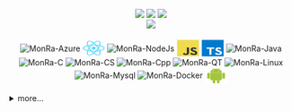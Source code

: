 <!--Hello
<h2><img src="https://emojis.slackmojis.com/emojis/images/1531849430/4246/blob-sunglasses.gif?1531849430" width="30"/> Hi There👋 , I'm MonRá! <img src="https://media.giphy.com/media/12oufCB0MyZ1Go/giphy.gif" width="50"><img src="https://i.giphy.com/9KawrQzIwdAYg.webp" width="50"></h2>
-->

<div>
  </p>
  <div align="center">
   <a href="https://www.facebook.com/ramon.chaib" target="_blank"><img src="https://img.shields.io/badge/-Facebook-%230077B5?style=for-the-badge&logo=facebook&logoColor=white" target="_blank"></a> 
  <a href="https://www.instagram.com/monrapps/" target="_blank"><img src="https://img.shields.io/badge/-Instagram-%23E4405F?style=for-the-badge&logo=instagram&logoColor=white" target="_blank"></a>
  <a href="https://www.linkedin.com/in/ramon-chaib-27007635/" target="_blank"><img src="https://img.shields.io/badge/-LinkedIn-%230077B5?style=for-the-badge&logo=linkedin&logoColor=white" target="_blank"></a>   
</div>

<div align="center">
  <img src="https://i.giphy.com/MM0Jrc8BHKx3y.webp">
</div>
  
 <div style="display: inline_block" align="center"><br>
  <img align="center" alt="MonRa-Azure" height="30" width="40" src="https://cdn.jsdelivr.net/gh/devicons/devicon/icons/azure/azure-original.svg">
  <img align="center" alt="MonRa-React" height="30" width="40" src="https://raw.githubusercontent.com/devicons/devicon/master/icons/react/react-original.svg">
  <img align="center" alt="MonRa-NodeJs" height="30" width="40" src="https://cdn.jsdelivr.net/gh/devicons/devicon/icons/nodejs/nodejs-original.svg">
  <img align="center" alt="MonRa-Js" height="30" width="40" src="https://raw.githubusercontent.com/devicons/devicon/master/icons/javascript/javascript-original.svg">     <img align="center" alt="MonRa-Ts" height="30" width="40" src="https://raw.githubusercontent.com/devicons/devicon/master/icons/typescript/typescript-original.svg">
  <img align="center" alt="MonRa-Java" height="30" width="40" src="https://cdn.jsdelivr.net/gh/devicons/devicon/icons/java/java-original.svg">
  <img align="center" alt="MonRa-C" height="30" width="40" src="https://cdn.jsdelivr.net/gh/devicons/devicon/icons/c/c-original.svg">
  <img align="center" alt="MonRa-CS" height="30" width="40" src="https://cdn.jsdelivr.net/gh/devicons/devicon/icons/csharp/csharp-original.svg">
  <img align="center" alt="MonRa-Cpp" height="30" width="40" src="https://cdn.jsdelivr.net/gh/devicons/devicon/icons/cplusplus/cplusplus-original.svg">
  <img align="center" alt="MonRa-QT" height="30" width="40" src="https://cdn.jsdelivr.net/gh/devicons/devicon/icons/qt/qt-original.svg">
  <img align="center" alt="MonRa-Linux" height="30" width="40" src="https://cdn.jsdelivr.net/gh/devicons/devicon/icons/linux/linux-original.svg">
  <img align="center" alt="MonRa-Mysql" height="30" width="40" src="https://cdn.jsdelivr.net/gh/devicons/devicon/icons/mysql/mysql-original.svg">
  <img align="center" alt="MonRa-Docker" height="30" width="40" src="https://cdn.jsdelivr.net/gh/devicons/devicon/icons/docker/docker-original.svg">  
  <img align="center" alt="MonRa-Android" height="30" width="40" src="https://github.com/devicons/devicon/blob/master/icons/android/android-original.svg">
  
</div>
</a>

</br>
<!--
[![github activity graph](https://activity-graph.herokuapp.com/graph?username=monrapps&theme=chartreuse-dark)](https://github.com/monrapps/)
-->
<div>
<details>
      <summary>more...</summary>
      
<!--
### <img src="https://media.giphy.com/media/VgCDAzcKvsR6OM0uWg/giphy.gif" width="50"> A little more about me...  

```javascript
const monra = {
    pronouns: "He" | "Him",
    code: ["any"],
    askMeAbout: ["any"],
    technologies: {
        backEnd: {
            js: ["any"],
        },
        mobileApp: {
            native: ["Android Development"]
        },
        devOps: ["AWS", "Docker🐳", "Route53", "Nginx"],
        databases: ["mongo", "MySql", "sqlite"],
        misc: ["Firebase", "Socket.IO", "selenium", "open-cv", "php", "SuiteApp"]
    },
    architecture: ["Serverless Architecture", "Progressive web applications", "Single page applications"],
    currentFocus: "Building Robots to ease opertations",
    funFact: "There are two ways to write error-free programs; only the third one works"
};
```
-->

---
<!--START_SECTION:waka-->
![Code Time](http://img.shields.io/badge/Code%20Time-1%2C365%20hrs%2051%20mins-blue)

![Profile Views](http://img.shields.io/badge/Profile%20Views-0-blue)

![Lines of code](https://img.shields.io/badge/From%20Hello%20World%20I%27ve%20Written-5.0%20million%20lines%20of%20code-blue)

**🐱 My GitHub Data** 

> 📦 81.0 kB Used in GitHub's Storage 
 > 
> 🏆 5,169 Contributions in the Year 2025
 > 
> 🚫 Not Opted to Hire
 > 
> 📜 25 Public Repositories 
 > 
> 🔑 23 Private Repositories 
 > 
**I'm an Early 🐤** 

```text
🌞 Morning                9346 commits        ████████░░░░░░░░░░░░░░░░░   30.89 % 
🌆 Daytime                12472 commits       ██████████░░░░░░░░░░░░░░░   41.23 % 
🌃 Evening                4331 commits        ████░░░░░░░░░░░░░░░░░░░░░   14.32 % 
🌙 Night                  4103 commits        ███░░░░░░░░░░░░░░░░░░░░░░   13.56 % 
```
📅 **I'm Most Productive on Thursday** 

```text
Monday                   5546 commits        █████░░░░░░░░░░░░░░░░░░░░   18.33 % 
Tuesday                  5601 commits        █████░░░░░░░░░░░░░░░░░░░░   18.51 % 
Wednesday                5786 commits        █████░░░░░░░░░░░░░░░░░░░░   19.13 % 
Thursday                 6510 commits        █████░░░░░░░░░░░░░░░░░░░░   21.52 % 
Friday                   4216 commits        ███░░░░░░░░░░░░░░░░░░░░░░   13.94 % 
Saturday                 1487 commits        █░░░░░░░░░░░░░░░░░░░░░░░░   04.92 % 
Sunday                   1106 commits        █░░░░░░░░░░░░░░░░░░░░░░░░   03.66 % 
```


📊 **This Week I Spent My Time On** 

```text
🕑︎ Time Zone: America/Sao_Paulo

💬 Programming Languages: 
TypeScript               2 hrs 36 mins       ██████████░░░░░░░░░░░░░░░   40.81 % 
Bash                     2 hrs 1 min         ████████░░░░░░░░░░░░░░░░░   31.53 % 
Other                    29 mins             ██░░░░░░░░░░░░░░░░░░░░░░░   07.56 % 
YAML                     25 mins             ██░░░░░░░░░░░░░░░░░░░░░░░   06.70 % 
Markdown                 20 mins             █░░░░░░░░░░░░░░░░░░░░░░░░   05.23 % 

🔥 Editors: 
Cursor                   6 hrs 11 mins       ████████████████████████░   96.74 % 
VS Code                  12 mins             █░░░░░░░░░░░░░░░░░░░░░░░░   03.26 % 

🐱‍💻 Projects: 
wlm-backend              3 hrs 8 mins        ████████████░░░░░░░░░░░░░   49.03 % 
gww-v6i_jiga             1 hr 23 mins        █████░░░░░░░░░░░░░░░░░░░░   21.62 % 
nlm-gww-watcher          29 mins             ██░░░░░░░░░░░░░░░░░░░░░░░   07.60 % 
wlm-infra                21 mins             █░░░░░░░░░░░░░░░░░░░░░░░░   05.70 % 
dbdump                   14 mins             █░░░░░░░░░░░░░░░░░░░░░░░░   03.85 % 

💻 Operating System: 
WSL                      6 hrs 11 mins       ████████████████████████░   96.74 % 
Windows                  12 mins             █░░░░░░░░░░░░░░░░░░░░░░░░   03.26 % 
```

**I Mostly Code in C++** 

```text
C                        17 repos            ████░░░░░░░░░░░░░░░░░░░░░   17.89 % 
Python                   13 repos            ███░░░░░░░░░░░░░░░░░░░░░░   13.68 % 
JavaScript               10 repos            ███░░░░░░░░░░░░░░░░░░░░░░   10.53 % 
Shell                    7 repos             ██░░░░░░░░░░░░░░░░░░░░░░░   07.37 % 
HTML                     6 repos             ██░░░░░░░░░░░░░░░░░░░░░░░   06.32 % 
```



**Timeline**

![Lines of Code chart](https://raw.githubusercontent.com/monrapps/monrapps/master/assets/bar_graph.png)


 Last Updated on 31/10/2025 01:47:04 UTC
<!--END_SECTION:waka-->
